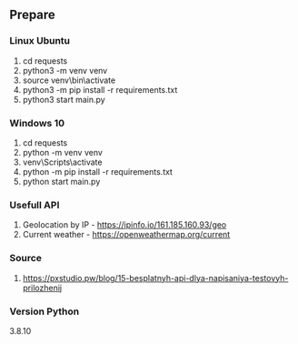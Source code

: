 ## Prepare 

### Linux Ubuntu 

1. cd requests
2. python3 -m venv venv
3. source venv\bin\activate
4. python3 -m pip install -r requirements.txt
5. python3 start main.py

### Windows 10

1. cd requests
2. python -m venv venv
3. venv\Scripts\activate
4. python -m pip install -r requirements.txt
5. python start main.py


### Usefull API

1. Geolocation by IP - https://ipinfo.io/161.185.160.93/geo
2. Current weather - https://openweathermap.org/current


### Source

1. https://pxstudio.pw/blog/15-besplatnyh-api-dlya-napisaniya-testovyh-prilozhenij


### Version Python

3.8.10
